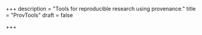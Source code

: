 +++
description = "Tools for reproducible research using provenance."
title = "ProvTools"
draft = false

+++
